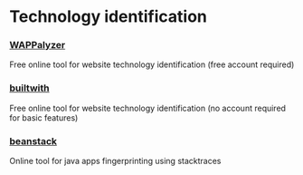 # Technology identification

### [WAPPalyzer](https://www.wappalyzer.com/)
Free online tool for website technology identification (free account required)

### [builtwith](https://builtwith.com/)
Free online tool for website technology identification (no account required for basic features)

### [beanstack](https://beanstack.io/)
Online tool for java apps fingerprinting using stacktraces
